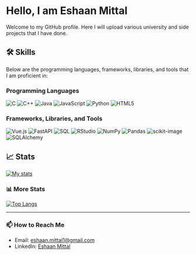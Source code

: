 # Hello, I am Eshaan Mittal

Welcome to my GitHub profile. Here I will upload various university and side projects that I have done.

## 🛠️ Skills

Below are the programming languages, frameworks, libraries, and tools that I am proficient in:

### Programming Languages
![C](https://img.shields.io/badge/-C-A8B9CC?style=for-the-badge&logo=c&logoColor=black)
![C++](https://img.shields.io/badge/-C++-00599C?style=for-the-badge&logo=cplusplus&logoColor=white)
![Java](https://img.shields.io/badge/-Java-007396?style=for-the-badge&logo=java&logoColor=white)
![JavaScript](https://img.shields.io/badge/-JavaScript-F7DF1E?style=for-the-badge&logo=javascript&logoColor=black)
![Python](https://img.shields.io/badge/-Python-3776AB?style=for-the-badge&logo=python&logoColor=white)
![HTML5](https://img.shields.io/badge/-HTML5-E34F26?style=for-the-badge&logo=html5&logoColor=white)

### Frameworks, Libraries, and Tools
![Vue.js](https://img.shields.io/badge/-Vue.js-4FC08D?style=for-the-badge&logo=vue-dot-js&logoColor=white)
![FastAPI](https://img.shields.io/badge/-FastAPI-009688?style=for-the-badge&logo=fastapi&logoColor=white)
![SQL](https://img.shields.io/badge/-SQL-4479A1?style=for-the-badge&logo=sqlite&logoColor=white)
![RStudio](https://img.shields.io/badge/-RStudio-75AADB?style=for-the-badge&logo=rstudio&logoColor=white)
![NumPy](https://img.shields.io/badge/-NumPy-013243?style=for-the-badge&logo=numpy&logoColor=white)
![Pandas](https://img.shields.io/badge/-Pandas-333333?style=flat&logo=pandas)
![scikit-image](https://img.shields.io/badge/-scikit--image-F7931E?style=for-the-badge&logo=scikitlearn&logoColor=white)
![SQLAlchemy](https://img.shields.io/badge/-SQLAlchemy-007396?style=for-the-badge&logo=sqlalchemy&logoColor=white)

## 📈 Stats

[![My stats](https://github-readme-stats.vercel.app/api?username=em1ttal&show_icons=true&theme=radical)](https://github.com/em1ttal)


### 📊 More Stats

[![Top Langs](https://github-readme-stats.vercel.app/api/top-langs/?username=em1ttal&hide_progress=true&layout=compact&theme=radical)](https://github.com/em1ttal)

---

### 📫 How to Reach Me

- Email: [eshaan.mittal1@gmail.com](mailto:eshaan.mittal1@gmail.com)
- LinkedIn: [Eshaan Mittal](https://www.linkedin.com/in/eshaan-mittal-576955231/)

